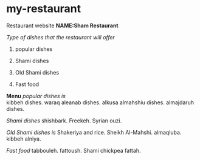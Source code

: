 # my-restaurant
Restaurant website 
**NAME:Sham Restaurant** 

*Type of dishes that the restaurant will offer*

1. popular dishes
2. Shami dishes

3. Old Shami dishes

4. Fast food

**Menu**
*popular dishes is*  
kibbeh dishes.
waraq aleanab dishes.
alkusa almahshiu dishes.
almajdaruh dishes. 

*Shami dishes*
shishbark. 
Freekeh.
Syrian ouzi.

*Old Shami dishes is*
Shakeriya and rice.
Sheikh Al-Mahshi.
almaqluba. 
kibbeh alniya.

*Fast food*
tabbouleh.
fattoush.
Shami chickpea fattah. 


